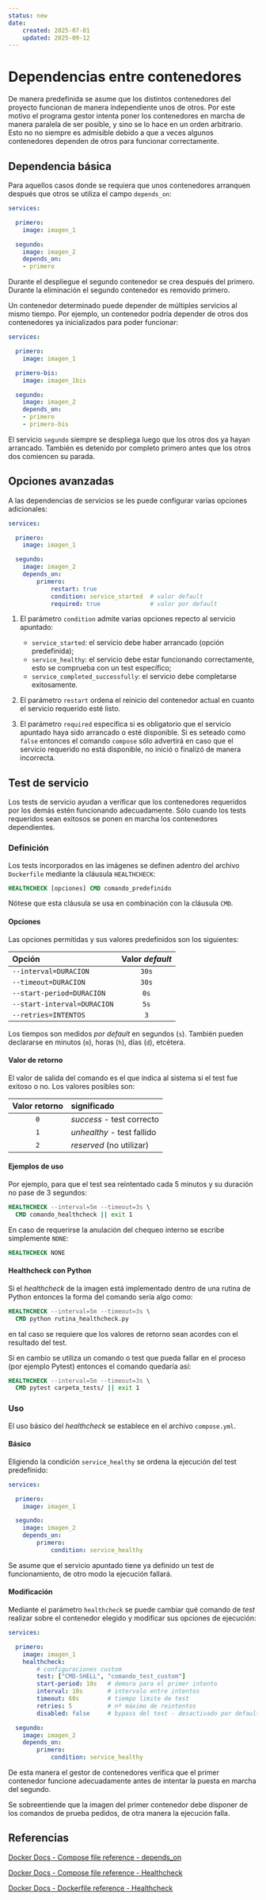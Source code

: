 ```yaml
---
status: new
date:
    created: 2025-07-01
    updated: 2025-09-12
---
```


# Dependencias entre contenedores

De manera predefinida
se asume que los distintos contenedores del proyecto
funcionan de manera independiente unos de otros.
Por este motivo el programa gestor
intenta poner los contenedores en marcha
de manera paralela de ser posible,
y sino se lo hace en un orden arbitrario.
Esto no no siempre es admisible
debido a que a veces
algunos contenedores dependen de otros
para funcionar correctamente.



## Dependencia básica


Para aquellos casos donde se requiera
que unos contenedores arranquen después que otros
se utiliza el campo
`depends_on`:


```yaml title="compose.yml - dependencia (simple)"
services:

  primero:
    image: imagen_1

  segundo:
    image: imagen_2
    depends_on: 
    - primero
```

Durante el despliegue
el segundo contenedor
se crea después del primero.
Durante la eliminación
el segundo contenedor
es removido primero.

<!-- 
El diagrama de tiempos
toma una forma como esta:

```mermaid
gantt
    title Dependencia simple
    dateFormat X
    axisFormat %s
    tickInterval 1day

    section primero
    arranque   : 0, 4
    section primero
    funcionamiento   : 4, 15
    section primero
    parada  : 15, 18

    section segundo
    arranque   : 4, 6
    section segundo
    funcionamiento   : 6, 13
    section segundo
    parada  : 13, 15
```
-->

Un contenedor determinado puede depender 
de múltiples servicios al mismo tiempo.
Por ejemplo, un contenedor podría depender
de otros dos contenedores ya inicializados
para poder funcionar:


```yaml title="compose.yml - dependencia (múltiple)"
services:

  primero:
    image: imagen_1

  primero-bis:
    image: imagen_1bis

  segundo:
    image: imagen_2
    depends_on: 
    - primero
    - primero-bis
```
<!-- 
entonces el diagrama de tiempos
del arranque toma una forma como ésta:

```mermaid
gantt
    title Dependencia múltiple
    dateFormat X
    axisFormat %s

    tickInterval 1day
    
    section primero
    arranque   : 0, 4
    section primero
    funcionamiento   : 4, 15
    section primero
    parada  : 15, 18

    section primero_bis
    arranque   : 1, 3
    section primero_bis
    funcionamiento   : 3, 15
    section primero_bis
    parada  : 15, 17

    section segundo
    arranque   : 4, 6
    section segundo
    funcionamiento   : 6, 13
    section segundo
    parada  : 13, 15
```
 -->

El servicio `segundo` siempre
se despliega luego que los otros dos
ya hayan arrancado.
También es detenido por completo primero
antes que los otros dos comiencen su parada.




## Opciones avanzadas

A las dependencias de servicios
se les puede configurar varias opciones adicionales:

```yaml title="compose.yml - dependencia (avanzado)"
services:

  primero:
    image: imagen_1

  segundo:
    image: imagen_2
    depends_on: 
        primero:
            restart: true
            condition: service_started  # valor default
            required: true              # valor por default
```

1. El parámetro `condition` admite varias opciones
repecto al servicio apuntado:

    - `service_started`: el servicio debe haber arrancado
    (opción predefinida);
    - `service_healthy`: el servicio debe estar funcionando correctamente, esto se comprueba con un test específico;
    - `service_completed_successfully`: el servicio debe completarse exitosamente.

2. El parámetro `restart` ordena el reinicio del contenedor actual
en cuanto el servicio requerido esté listo.

3. El parámetro `required` especifica si es obligatorio
que el servicio apuntado haya sido arrancado o esté disponible.
Si es seteado como `false` entonces 
el comando `compose` sólo advertirá en caso
que el servicio requerido no está disponible,
no inició o finalizó de manera incorrecta.



## Test de servicio

Los tests de servicio ayudan
a verificar que los contenedores
requeridos por los demás estén funcionando adecuadamente.
Sólo cuando los tests requeridos sean exitosos
se ponen en marcha los contenedores dependientes.


### Definición

Los tests incorporados en las imágenes
se definen adentro del archivo `Dockerfile`
mediante la cláusula `HEALTHCHECK`:

```dockerfile title="Dockerfile - definir healthcheck"
HEALTHCHECK [opciones] CMD comando_predefinido
```
Nótese que esta cláusula
se usa en combinación con la cláusula `CMD`.

#### Opciones

Las opciones permitidas
y sus valores predefinidos
son los siguientes:

| Opción | Valor *default* |
|:---|:---:|
| `--interval=DURACION` |  `30s` |
| `--timeout=DURACION`  |  `30s` |
| `--start-period=DURACION`   | `0s` |
| `--start-interval=DURACION` | `5s` |
| `--retries=INTENTOS` | `3` |

Los tiempos son medidos *por default* en segundos (`s`).
También pueden declararse en minutos (`m`),
horas (`h`), días (`d`),
etcétera.


#### Valor de retorno

El valor de salida del comando es el que indica al sistema
si el test fue exitoso o no.
Los valores posibles son:


|Valor retorno| significado|
|:---:|:---|
|`0`| *success* - test correcto |
|`1`| *unhealthy* - test fallido |
|`2`| *reserved*  (no utilizar) | 


#### Ejemplos de uso

Por ejemplo, 
para que el test sea reintentado cada 5 minutos
y su duración no pase de 3 segundos:

```dockerfile title="Dockerfile - definir healthcheck (ejemplo)"
HEALTHCHECK --interval=5m --timeout=3s \
  CMD comando_healthcheck || exit 1
```


En caso de requerirse la anulación del chequeo interno
se escribe simplemente `NONE`:

```dockerfile title="Dockerfile - healthcheck bypasseado"
HEALTHCHECK NONE
```

#### Healthcheck con Python

Si el *healthcheck* de la imagen
está implementado dentro de una rutina de Python
entonces la forma del comando sería algo como:

```dockerfile title="Dockerfile - healthcheck en Python"
HEALTHCHECK --interval=5m --timeout=3s \
  CMD python rutina_healthcheck.py
```

en tal caso se requiere
que los valores de retorno
sean acordes con el resultado del test.

Si en cambio se utiliza un comando o test
que pueda fallar en el proceso
(por ejemplo Pytest)
entonces el comando quedaría así:

```dockerfile title="Dockerfile - healthcheck (otros comandos)"
HEALTHCHECK --interval=5m --timeout=3s \
  CMD pytest carpeta_tests/ || exit 1
```



### Uso 



El uso básico del *healthcheck*
se establece en el archivo `compose.yml`.


#### Básico

Eligiendo la condición `service_healthy`
se ordena la ejecución del test predefinido:

```yaml title="compose.yml - con healthcheck (default)" hl_lines="8-10"
services:

  primero:
    image: imagen_1

  segundo:
    image: imagen_2
    depends_on: 
        primero:
            condition: service_healthy  
```

Se asume que el servicio apuntado 
tiene ya definido un test de funcionamiento,
de otro modo la ejecución fallará.



<!-- #### Sobreescribir chequeos -->

#### Modificación


Mediante el parámetro `healthcheck`
se puede cambiar
qué comando de *test* realizar
sobre el contenedor elegido
y modificar sus opciones de ejecución:

```yaml title="compose.yml - con healthcheck (custom)" hl_lines="5-12"
services:

  primero:
    image: imagen_1         
    healthcheck:
        # configuraciones custom
        test: ["CMD-SHELL", "comando_test_custom"]
        start-period: 10s   # demora para el primer intento
        interval: 10s       # intervalo entre intentos
        timeout: 60s        # tiempo limite de test
        retries: 5          # nº máximo de reintentos  
        disabled: false     # bypass del test - desactivado por default

  segundo:
    image: imagen_2
    depends_on: 
        primero:
            condition: service_healthy  
```

De esta manera el gestor de contenedores verifica
que el primer contenedor funcione adecuadamente
antes de intentar la puesta en marcha del segundo.

Se sobreentiende que la imagen del primer contenedor
debe disponer de los comandos de prueba pedidos,
de otra manera la ejecución falla.

<!-- 
### Chequeo por *default*
 -->





## Referencias


[Docker Docs - Compose file reference - depends_on](https://docs.docker.com/reference/compose-file/services/#depends_on)


[Docker Docs - Compose file reference - Healthcheck](https://docs.docker.com/reference/compose-file/services/#healthcheck)

[Docker Docs - Dockerfile reference - Healthcheck](https://docs.docker.com/reference/dockerfile/#healthcheck)
